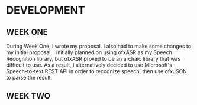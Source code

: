 <h1> DEVELOPMENT </h1>

<h2> WEEK ONE </h2>
During Week One, I wrote my proposal. I also had to make some changes to my initial proposal. I initially planned on using ofxASR
as my Speech Recognition library, but ofxASR proved to be an archaic library that was difficult to use. As a result, I alternatively
decided to use Microsoft's Speech-to-text REST API in order to recognize speech, then use ofxJSON to parse the result.

<h2> WEEK TWO </h2>
